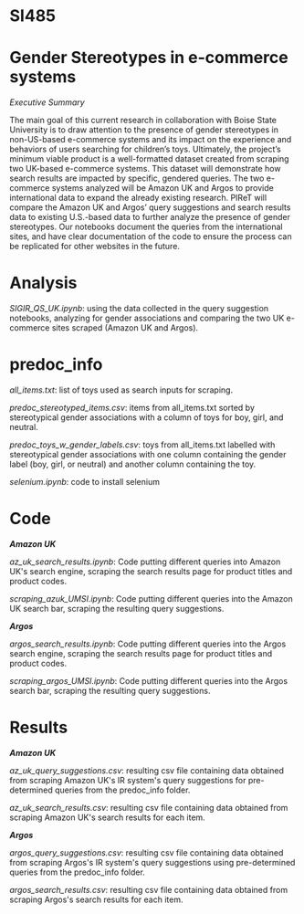 # SI485
# Gender Stereotypes in e-commerce systems

*Executive Summary*

The main goal of this current research in collaboration with Boise State University is to draw attention to the presence of gender stereotypes in non-US-based e-commerce systems and its impact on the experience and behaviors of users searching for children’s toys.
 Ultimately, the project’s minimum viable product is a well-formatted dataset created from scraping two UK-based e-commerce systems. This dataset will demonstrate how search results are impacted by specific, gendered queries. The two e-commerce systems analyzed will be Amazon UK and Argos to provide international data to expand the already existing research.
PIReT will compare the Amazon UK and Argos’ query suggestions and search results data to existing U.S.-based data to further analyze the presence of gender stereotypes. Our notebooks document the queries from the international sites, and have clear documentation of the code to ensure the process can be replicated for other websites in the future.


# Analysis
*SIGIR_QS_UK.ipynb*: using the data collected in the query suggestion notebooks, analyzing for gender associations and comparing the two UK e-commerce sites scraped (Amazon UK and Argos).

# predoc_info
*all_items.txt*: list of toys used as search inputs for scraping.

*predoc_stereotyped_items.csv*: items from all_items.txt sorted by stereotypical gender associations with a column of toys for boy, girl, and neutral.

*predoc_toys_w_gender_labels.csv*: toys from all_items.txt labelled with stereotypical gender associations with one column containing the gender label (boy, girl, or neutral) and another column containing the toy.

*selenium.ipynb*: code to install selenium


# Code
***Amazon UK***</br>

*az_uk_search_results.ipynb*: Code putting different queries into Amazon UK's search engine, scraping the search results page for product titles and product codes.

*scraping_azuk_UMSI.ipynb*: Code putting different queries into the Amazon UK search bar, scraping the resulting query suggestions.

***Argos***</br>

*argos_search_results.ipynb*: Code putting different queries into the Argos search engine, scraping the search results page for product titles and product codes.

*scraping_argos_UMSI.ipynb*: Code putting different queries into the Argos search bar, scraping the resulting query suggestions.


# Results

***Amazon UK***</br>

*az_uk_query_suggestions.csv*: resulting csv file containing data obtained from scraping Amazon UK's IR system's query suggestions for pre-determined queries from the predoc_info folder.

*az_uk_search_results.csv*: resulting csv file containing data obtained from scraping Amazon UK's search results for each item.

***Argos***</br>

*argos_query_suggestions.csv*: resulting csv file containing data obtained from scraping Argos's IR system's query suggestions using pre-determined queries from the predoc_info folder.

*argos_search_results.csv*: resulting csv file containing data obtained from scraping Argos's search results for each item.
